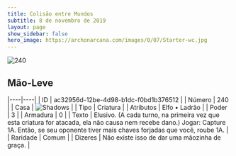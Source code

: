 ```yaml
---
title: Colisão entre Mundos
subtitle: 8 de novembro de 2019
layout: page
show_sidebar: false
hero_image: https://archonarcana.com/images/0/07/Starter-wc.jpg
---
```


![240](https://cdn.keyforgegame.com/media/card_front/pt/452_240_3JR426GCW36W_pt.png)

## Mão-Leve

|----|----|
| ID | ac32956d-12be-4d98-b1dc-f0bd1b376512 |
| Número | 240 |
| Casa | ![Shadows](https://archonarcana.com/images/thumb/e/ee/Shadows.png/22px-Shadows.png "Sombras") |
| Tipo | Criatura |
| Atributos | Elfo • Ladrão |
| Poder | 3 |
| Armadura | 0 |
| Texto | Elusivo. (A cada turno, na primeira vez que  esta criatura for atacada, ela não causa nem recebe dano.) Jogar: Capture 1A. Então, se seu oponente tiver mais chaves forjadas que você, roube 1A. |
| Raridade | Comum |
| Dizeres | Não existe isso de dar uma mãozinha de graça. |
